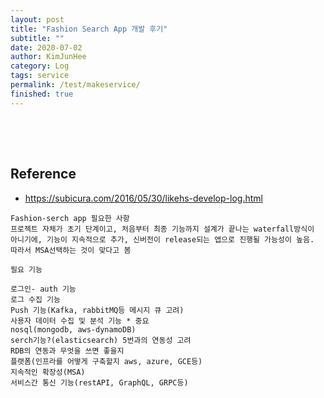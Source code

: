 ```yaml
---
layout: post
title: "Fashion Search App 개발 후기"
subtitle: ""
date: 2020-07-02
author: KimJunHee
category: Log
tags: service
permalink: /test/makeservice/
finished: true
---
```


## 




<br/><br/>

## Reference

* <https://subicura.com/2016/05/30/likehs-develop-log.html>

~~~
Fashion-serch app 필요한 사항
프로젝트 자체가 초기 단계이고, 처음부터 최종 기능까지 설계가 끝나는 waterfall방식이 아니기에, 기능이 지속적으로 추가, 신버전이 release되는 앱으로 진행될 가능성이 높음.
따라서 MSA선택하는 것이 맞다고 봄

필요 기능

로그인- auth 기능
로그 수집 기능
Push 기능(Kafka, rabbitMQ등 메시지 큐 고려)
사용자 데이터 수집 및 분석 기능 * 중요
nosql(mongodb, aws-dynamoDB)
serch기능?(elasticsearch) 5번과의 연동성 고려
RDB의 연동과 무엇을 쓰면 좋을지
플랫폼(인프라를 어떻게 구축할지 aws, azure, GCE등)
지속적인 확장성(MSA)
서비스간 통신 기능(restAPI, GraphQL, GRPC등)
~~~